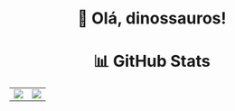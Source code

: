 <div align="center">

# 🦕 Olá, dinossauros!

# 📊 GitHub Stats 
<table>
  <tr style="border: 0;">
    <td >
      <img src="https://github-readme-stats.vercel.app/api?username=gabsbarbosam&theme=radical&hide_border=true&include_all_commits=false&count_private=false"  />
    </td>
    <td>
      <img src="https://github-readme-stats.vercel.app/api/top-langs/?username=gabsbarbosam&theme=radical&hide_border=true&include_all_commits=false&count_private=false&layout=compact" />
    </td>
  </tr>
</table>

</div>
